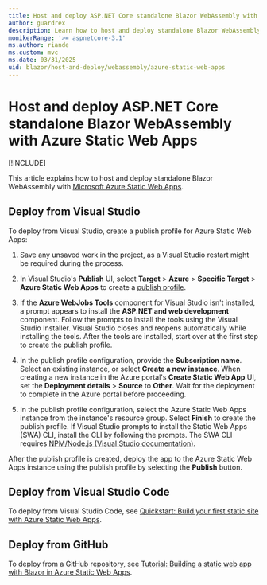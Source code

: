 ```yaml
---
title: Host and deploy ASP.NET Core standalone Blazor WebAssembly with Azure Static Web Apps
author: guardrex
description: Learn how to host and deploy standalone Blazor WebAssembly with Microsoft Azure Static Web Apps.
monikerRange: '>= aspnetcore-3.1'
ms.author: riande
ms.custom: mvc
ms.date: 03/31/2025
uid: blazor/host-and-deploy/webassembly/azure-static-web-apps
---
```

# Host and deploy ASP.NET Core standalone Blazor WebAssembly with Azure Static Web Apps

[!INCLUDE[](~/includes/not-latest-version.md)]

This article explains how to host and deploy standalone Blazor WebAssembly with [Microsoft Azure Static Web Apps](https://azure.microsoft.com/products/app-service/static).

## Deploy from Visual Studio

To deploy from Visual Studio, create a publish profile for Azure Static Web Apps:

1. Save any unsaved work in the project, as a Visual Studio restart might be required during the process.

1. In Visual Studio's **Publish** UI, select **Target** > **Azure** > **Specific Target** > **Azure Static Web Apps** to create a [publish profile](xref:host-and-deploy/visual-studio-publish-profiles).

1. If the **Azure WebJobs Tools** component for Visual Studio isn't installed, a prompt appears to install the **ASP.NET and web development** component. Follow the prompts to install the tools using the Visual Studio Installer. Visual Studio closes and reopens automatically while installing the tools. After the tools are installed, start over at the first step to create the publish profile.

1. In the publish profile configuration, provide the **Subscription name**. Select an existing instance, or select **Create a new instance**. When creating a new instance in the Azure portal's **Create Static Web App** UI, set the **Deployment details** > **Source** to **Other**. Wait for the deployment to complete in the Azure portal before proceeding.

1. In the publish profile configuration, select the Azure Static Web Apps instance from the instance's resource group. Select **Finish** to create the publish profile. If Visual Studio prompts to install the Static Web Apps (SWA) CLI, install the CLI by following the prompts. The SWA CLI requires [NPM/Node.js (Visual Studio documentation)](/visualstudio/javascript/npm-package-management).

After the publish profile is created, deploy the app to the Azure Static Web Apps instance using the publish profile by selecting the **Publish** button.

## Deploy from Visual Studio Code

To deploy from Visual Studio Code, see [Quickstart: Build your first static site with Azure Static Web Apps](/azure/static-web-apps/getting-started?tabs=blazor).

## Deploy from GitHub

To deploy from a GitHub repository, see [Tutorial: Building a static web app with Blazor in Azure Static Web Apps](/azure/static-web-apps/deploy-blazor).
